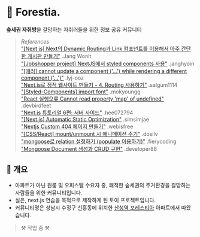 # 🌳 Forestia.

**숲세권 자취방**을 갈망하는 자취러들을 위한 정보 공유 커뮤니티

> _References_ <br> <a href="https://wonit.tistory.com/359?category=829577">"[Next js] Next의 Dynamic Routing과 Link 컴포넌트를 이용해서 아주 간단한 게시판 만들기"</a> .Jang Wonit <br> <a href="https://velog.io/@janghyoin/Jobshopper-project-NextJS에서-styled-components-사용-hwjzs423yw">"[Jobshopper project] NextJS에서 styled components 사용"</a> .janghyoin <br> <a href="https://velog.io/@lyj-ooz/에러-cannot-update-a-component-...-while-rendering-a-different-component-">"[에러] cannot update a component ('...') while rendering a different component ('...')"</a> .lyj-ooz <br> <a href="https://salgum1114.github.io/nextjs/2019-05-24-nextjs-static-website-4/">"Next.js로 정적 웹사이트 만들기 - 4. Routing 사용하기"</a> .salgum1114 <br> <a href="https://velog.io/@mokyoungg/Styled-Components-import-font">"[Styled-Components] import font"</a> .mokyoungg <br> <a href="https://devbirdfeet.tistory.com/47">"React 실행오류 Cannot read property 'map' of undefined"</a> .devbirdfeet <br> <a href="https://brunch.co.kr/@hee072794/87">"Next.js 튜토리얼 6편: 서버 사이드"</a> .hee072794 <br> <a href="https://simsimjae.medium.com/next-js-automatic-static-optimization-b56ba8febea8">"[Next.js] Automatic Static Optimization"</a> .simsimjae <br> <a href="https://webisfree.com/2020-08-31/nextjs-custom-404-페이지-만들기">"Nextjs Custom 404 페이지 만들기"</a> .webisfree <br> <a href="https://velog.io/@dosilv/React-mountunmount-시-애니메이션-주기">"[CSS/React] mount/unmount 시 애니메이션 주기"</a> .dosilv <br> <a href="https://fierycoding.tistory.com/35?category=983256">"mongoose로 relation 설정하기 (populate 이용하기)"</a> .fierycoding <br> <a href="https://developer88.tistory.com/396">"Mongoose Document 생성과 CRUD 구현"</a> .developer88

## 📃 개요

- 아파트가 아닌 원룸 및 오피스텔 수요자 중, 쾌적한 숲세권의 주거환경을 갈망하는 사람들을 위한 커뮤니티입니다.
- 실은, next.js 연습을 목적으로 제작하게 된 토이 프로젝트입니다.
- 커뮤니티명은 성남시 수정구 신흥동에 위치한 <a href="https://www.lottecastle.co.kr/APT/AT00212/main/index.do">산성역 포레스티아</a> 아파트에서 따왔습니다.

> ⚒ 작업 중 ⚒
